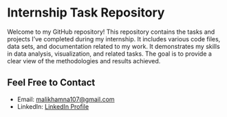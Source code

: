 # Internship Task Repository

Welcome to my GitHub repository! This repository contains the tasks and projects I’ve completed during my internship. It includes various code files, data sets, and documentation related to my work. It demonstrates my skills in data analysis, visualization, and related tasks. The goal is to provide a clear view of the methodologies and results achieved.

## Feel Free to Contact

- Email: malikhamna107@gmail.com
- LinkedIn: [LinkedIn Profile](https://www.linkedin.com/in/hamnamalik107/)
